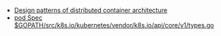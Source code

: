 * [Design patterns of distributed container architecture](https://www.usenix.org/system/files/conference/hotcloud16/hotcloud16_burns.pdf)
* [pod Spec $GOPATH/src/k8s.io/kubernetes/vendor/k8s.io/api/core/v1/types.go](https://github.com/kubernetes/api/blob/master////core/v1/types.go)
